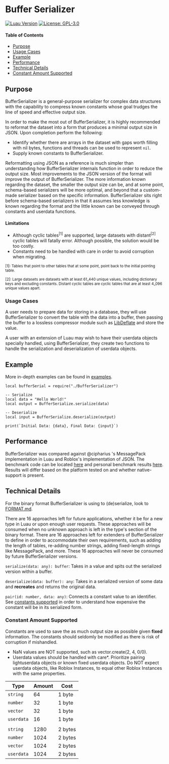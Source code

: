 # Buffer Serializer

[![Luau Version](https://img.shields.io/badge/Luau-0.670+-blue.svg)](https://github.com/luau-lang/luau/releases)
[![License: GPL-3.0](https://img.shields.io/badge/License-GPL_3.0-yellow.svg)](https://opensource.org/licenses/GPL-3.0)

#### Table of Contents
- [Purpose](#purpose)
- [Usage Cases](#usage-cases)
- [Example](#example)
- [Performance](#performance)
- [Technical Details](#technical-details)
- [Constant Amount Supported](#constant-amount-supported)

## Purpose

BufferSerializer is a general-purpose serializer for complex data structures with the capability to compress known constants whose goal trudges the line of speed and effective output size.

In order to make the most out of BufferSerializer, it is highly recommended to reformat the dataset into a form that produces a minimal output size in JSON.  Upon completion perform the following:
 - Identify whether there are arrays in the dataset with gaps worth filling with nil bytes, functions and threads can be used to represent `nil`.
 - Supply known constants to BufferSerializer.

Reformatting using JSON as a reference is much simpler than understanding how BufferSerializer internals function in order to reduce the output size.  Most improvements to the JSON version of the format will improve the output of BufferSerializer.  The more information known regarding the dataset, the smaller the output size can be, and at some point, schema-based serializers will be more optimal, and beyond that a custom-made serializer based on the specific information.  BufferSerializer sits right before schema-based serializers in that it assumes less knowledge is known regarding the format and the little known can be conveyed through constants and userdata functions.

#### Limitations
 - Although cyclic tables<sup>[1]</sup> are supported, large datasets with distant<sup>[2]</sup> cyclic tables will fatally error.  Although possible, the solution would be too costly.
 - Constants need to be handled with care in order to avoid corruption when migrating.

<sub>[1]: Tables that point to other tables that at some point, point back to the initial pointing table.</sub>

<sub>[2]: Large datasets are datasets with at least 61_440 unique values, including dictionary keys and excluding constants.  Distant cyclic tables are cyclic tables that are at least 4_096 unique values apart.</sub>

### Usage Cases
A user needs to prepare data for storing in a database, they will use BufferSerializer to convert the table with the data into a buffer, then passing the buffer to a lossless compressor module such as [LibDeflate](https://github.com/safeteeWow/LibDeflate) and store the value.

A user with an extension of Luau may wish to have their userdata objects specially handled, using BufferSerializer, they create two functions to handle the serialization and deserialization of userdata objects.

## Example

More in-depth examples can be found in [examples](./examples).

```luau
local bufferSerial = require("./BufferSerializer")

-- Serialize
local data = "Hello World!"
local output = BufferSerialize.serialize(data)

-- Deserialize
local input = BufferSerialize.deserialize(output)

print(`Initial Data: {data}, Final Data: {input}`)
```

## Performance

BufferSerializer was compared against @cipharius 's MessagePack implementation in Luau and Roblox's implementation of JSON.
The benchmark code can be located [here](../bench-results/bench/compare.luau) and personal benchmark results [here](../bench-results/bench/compare_results.txt).  
Results will differ based on the platform tested on and whether native-support is present.


## Technical Details

For the binary format BufferSerializer is using to (de)serialize, look to [FORMAT.md](./FORMAT.md).  

There are 16 approaches left for future applications, whether it be for a new type in Luau or upon enough user requests.  These approaches will be consumed when no unknown approach is left in the type's section of the binary format.
There are 16 approaches left for extenders of BufferSerializer to define in order to accommodate their own requirements, such as adding the length of tables, re-adding number strings, adding fixed-length strings like MessagePack, and more.  These 16 approaches will never be consumed by future BufferSerializer versions.

`serialize(data: any): buffer`: Takes in a value and spits out the serialized version within a buffer.

`deserialize(data: buffer): any`: Takes in a serialized version of some data and **recreates** and returns the original data.

`pair(id: number, data: any)`: Connects a constant value to an identifier.  See [constants supported](#constant-amount-supported) in order to understand how expensive the constant will be in its serialized form.  

### Constant Amount Supported

Constants are used to save the as much output size as possible given **fixed** information.  The constants should seldomly be modified as there is risk of corruption if mishandled.

 - NaN values are NOT supported, such as vector.create(2, 4, 0/0).
 - Userdata values should be handled with care*.  Prioritize pairing lightuserdata objects or known fixed userdata objects.  Do NOT expect userdata objects, like Roblox Instances, to equal other Roblox Instances with the same properties.

| **Type**   | **Amount** | **Cost** |
|------------|------------|----------|
| `string`   | 64         | 1 byte   |
| `number`   | 32         | 1 byte   |
| `vector`   | 32         | 1 byte   |
| `userdata` | 16         | 1 byte   |
|            |            |          |
| `string`   | 1280       | 2 bytes  |
| `number`   | 1024       | 2 bytes  |
| `vector`   | 1024       | 2 bytes  |
| `userdata` | 1024       | 2 bytes  |
